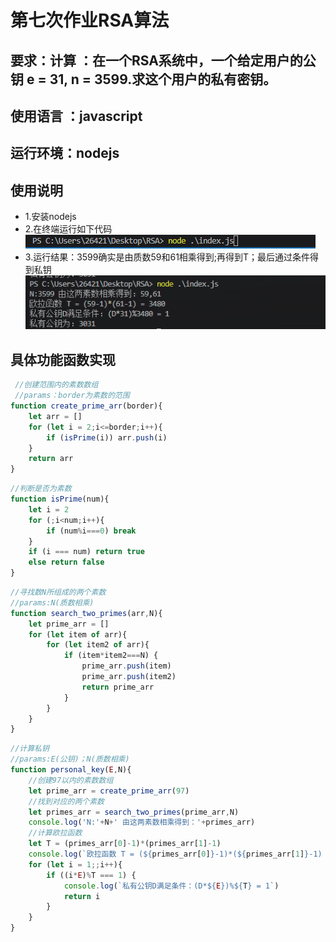 # 第七次作业RSA算法
## 要求：计算 ：在一个RSA系统中，一个给定用户的公钥 e = 31, n = 3599.求这个用户的私有密钥。 
## 使用语言 ：javascript
## 运行环境：nodejs
## 使用说明
- 1.安装nodejs
- 2.在终端运行如下代码
 ![Alt](./img/%E8%BF%90%E8%A1%8C.png)
- 3.运行结果：3599确实是由质数59和61相乘得到;再得到T；最后通过条件得到私钥
 ![Alt](./img/%E8%BF%90%E8%A1%8C%E7%BB%93%E6%9E%9C.png)
 ## 具体功能函数实现
```javascript
 //创建范围内的素数数组
 //params：border为素数的范围
function create_prime_arr(border){
    let arr = []
    for (let i = 2;i<=border;i++){
        if (isPrime(i)) arr.push(i)
    }
    return arr
}
```
```javascript
//判断是否为素数
function isPrime(num){
    let i = 2
    for (;i<num;i++){
        if (num%i===0) break
    }
    if (i === num) return true
    else return false
}
```
```javascript
//寻找数N所组成的两个素数
//params:N(质数相乘)
function search_two_primes(arr,N){
    let prime_arr = []
    for (let item of arr){
        for (let item2 of arr){
            if (item*item2===N) {
                prime_arr.push(item)
                prime_arr.push(item2)
                return prime_arr
            }
        }
    }
}
```
```javascript
//计算私钥
//params:E(公钥)；N(质数相乘)
function personal_key(E,N){
    //创建97以内的素数数组
    let prime_arr = create_prime_arr(97)
    //找到对应的两个素数
    let primes_arr = search_two_primes(prime_arr,N)
    console.log('N:'+N+' 由这两素数相乘得到：'+primes_arr)
    //计算欧拉函数
    let T = (primes_arr[0]-1)*(primes_arr[1]-1)
    console.log(`欧拉函数 T = (${primes_arr[0]}-1)*(${primes_arr[1]}-1) = ${T}`)
    for (let i = 1;;i++){
        if ((i*E)%T === 1) {
            console.log(`私有公钥D满足条件：(D*${E})%${T} = 1`)
            return i
        }
    } 
}
```

